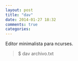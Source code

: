 ```yaml
---
layout: post
title: "dav"
date: 2014-01-27 18:32
comments: true
categories: 
---
```

Editor minimalista para ncurses.

>$ dav archivo.txt

